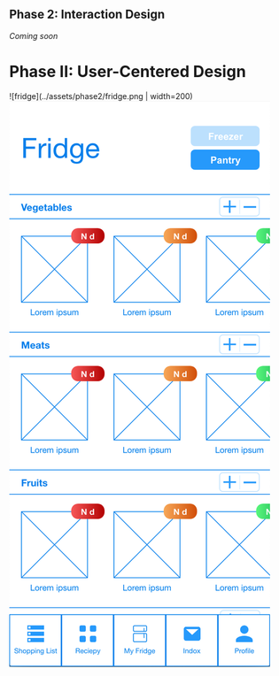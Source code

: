 ## Phase 2: Interaction Design

*Coming soon*

# Phase II: User-Centered Design

![fridge](../assets/phase2/fridge.png | width=200)
![fridge](../assets/phase2/fridge.png)<!-- .element height="50%" width="50%" -->
